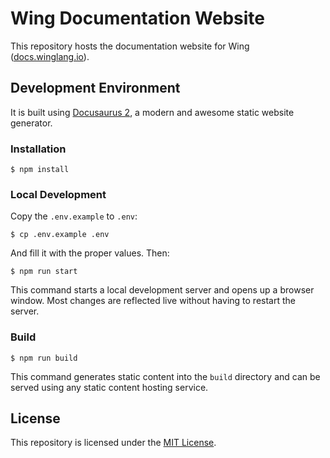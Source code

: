 # Wing Documentation Website

This repository hosts the documentation website for Wing ([docs.winglang.io](https://docs.winglang.io)).

## Development Environment

It is built using [Docusaurus 2](https://docusaurus.io/), a modern and awesome
static website generator.

### Installation

```
$ npm install
```

### Local Development

Copy the `.env.example` to `.env`:

```
$ cp .env.example .env
```

And fill it with the proper values. Then:

```
$ npm run start
```

This command starts a local development server and opens up a browser window. Most changes are reflected live without having to restart the server.

### Build

```
$ npm run build
```

This command generates static content into the `build` directory and can be served using any static content hosting service.

## License

This repository is licensed under the [MIT License](./LICENSE.md).
